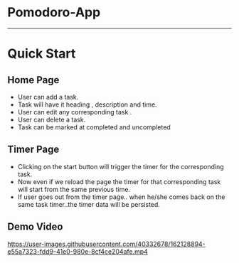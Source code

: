 # Pomodoro-App

---

# Quick Start

## Home Page

- User can add a task.
- Task will have it heading , description and time.
- User can edit any corresponding task .
- User can delete a task.
- Task can be marked at completed and uncompleted

## Timer Page

- Clicking on the start button will trigger the timer for the corresponding task.
- Now even if we reload the page the timer for that corresponding task will start from the same previous time.
- If user goes out from the timer page.. when he/she comes back on the same task timer..the timer data will be persisted.


## Demo Video

https://user-images.githubusercontent.com/40332678/162128894-e55a7323-fdd9-41e0-980e-8cf4ce204afe.mp4

